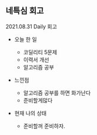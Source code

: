 ## 네특심 회고

2021.08.31 Daily 회고

- 오늘 한 일

  - 코딜리티 5문제
  - 이력서 개선
  - 알고리즘 공부

- 느낀점

  - 알고리즘 공부를 하면 화가난다
  - 준비할게많다

- 현재 나의 상태
  - 준비할꺼 준비하자.
